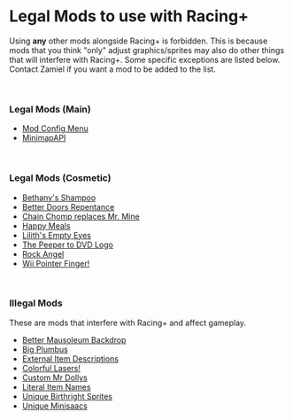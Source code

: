 # Legal Mods to use with Racing+

Using **any** other mods alongside Racing+ is forbidden. This is because mods that you think "only" adjust graphics/sprites may also do other things that will interfere with Racing+. Some specific exceptions are listed below. Contact Zamiel if you want a mod to be added to the list.

<br>

### Legal Mods (Main)

- [Mod Config Menu](https://steamcommunity.com/workshop/filedetails/?id=1603631350)
- [MinimapAPI](https://steamcommunity.com/sharedfiles/filedetails/?id=1978904635)

<br>

### Legal Mods (Cosmetic)

- [Bethany's Shampoo](https://steamcommunity.com/sharedfiles/filedetails/?id=2511584142)
- [Better Doors Repentance](https://steamcommunity.com/sharedfiles/filedetails/?id=2487456972)
- [Chain Chomp replaces Mr. Mine](https://steamcommunity.com/sharedfiles/filedetails/?id=2786723219)
- [Happy Meals](https://steamcommunity.com/sharedfiles/filedetails/?id=2597148669)
- [Lilith's Empty Eyes](https://steamcommunity.com/sharedfiles/filedetails/?id=2495548579)
- [The Peeper to DVD Logo](https://steamcommunity.com/sharedfiles/filedetails/?id=2627738945)
- [Rock Angel](https://steamcommunity.com/sharedfiles/filedetails/?id=2773807008)
- [Wii Pointer Finger!](https://steamcommunity.com/sharedfiles/filedetails/?id=2712216639)

<br>

### Illegal Mods

These are mods that interfere with Racing+ and affect gameplay.

- [Better Mausoleum Backdrop](https://steamcommunity.com/sharedfiles/filedetails/?id=2465748203)
- [Big Plumbus](https://steamcommunity.com/sharedfiles/filedetails/?id=2593429922)
- [External Item Descriptions](https://steamcommunity.com/sharedfiles/filedetails/?id=836319872)
- [Colorful Lasers!](https://steamcommunity.com/sharedfiles/filedetails/?id=1479395410)
- [Custom Mr Dollys](https://steamcommunity.com/sharedfiles/filedetails/?id=2489635144)
- [Literal Item Names](https://steamcommunity.com/sharedfiles/filedetails/?id=1397447846)
- [Unique Birthright Sprites](https://steamcommunity.com/sharedfiles/filedetails/?id=2690434875)
- [Unique Minisaacs](https://steamcommunity.com/sharedfiles/filedetails/?id=2622137368)

<br>
